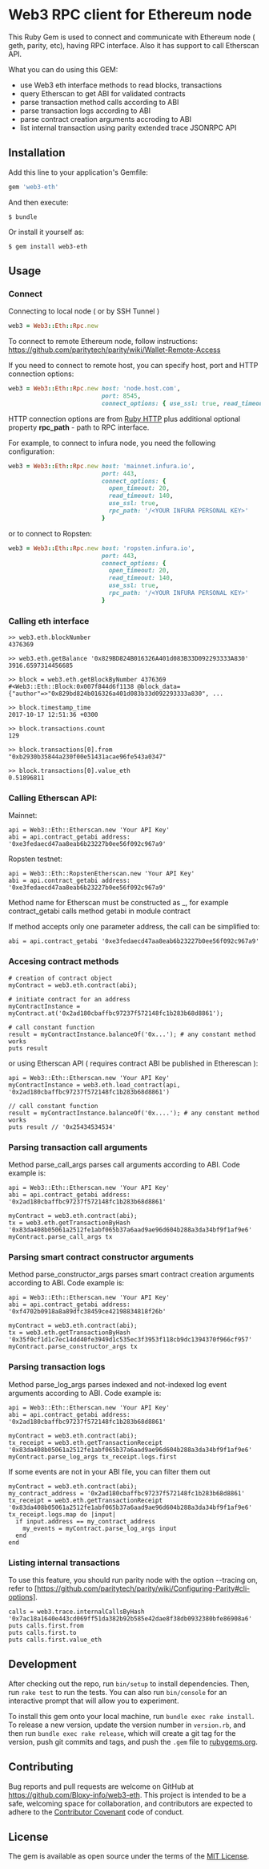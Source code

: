 # Web3 RPC client for Ethereum node

This Ruby Gem is used to connect and communicate with Ethereum node ( geth, parity, etc),
having RPC interface. Also it has support to call Etherscan API.

What you can do using this GEM:

  - use Web3 eth interface methods to read blocks, transactions 
  - query Etherscan to get ABI for validated contracts
  - parse transaction method calls according to ABI
  - parse transaction logs according to ABI
  - parse contract creation arguments accroding to ABI
  - list internal transaction using parity extended trace JSONRPC API


## Installation

Add this line to your application's Gemfile:

```ruby
gem 'web3-eth'
```

And then execute:

    $ bundle

Or install it yourself as:

    $ gem install web3-eth

## Usage

### Connect

Connecting to local node ( or by SSH Tunnel )

```ruby
web3 = Web3::Eth::Rpc.new
```

To connect to remote Ethereum node, follow instructions: https://github.com/paritytech/parity/wiki/Wallet-Remote-Access

If you need to connect to remote host, you can specify host, port and HTTP connection options:

```ruby
web3 = Web3::Eth::Rpc.new host: 'node.host.com', 
                          port: 8545,  
                          connect_options: { use_ssl: true, read_timeout: 120 } 
```

HTTP connection options are from  [Ruby HTTP](https://ruby-doc.org/stdlib-2.4.2/libdoc/net/http/rdoc/Net/HTTP.html)  plus additional optional property
**rpc_path** - path to RPC interface.

For example, to connect to infura node, you need the following configuration:

```ruby
web3 = Web3::Eth::Rpc.new host: 'mainnet.infura.io', 
                          port: 443,  
                          connect_options: {
                            open_timeout: 20,
                            read_timeout: 140,
                            use_ssl: true,
                            rpc_path: '/<YOUR INFURA PERSONAL KEY>'
                          }
```

or to connect to Ropsten:


```ruby
web3 = Web3::Eth::Rpc.new host: 'ropsten.infura.io', 
                          port: 443,  
                          connect_options: {
                            open_timeout: 20,
                            read_timeout: 140,
                            use_ssl: true,
                            rpc_path: '/<YOUR INFURA PERSONAL KEY>'
                          }
```

### Calling eth interface

```
>> web3.eth.blockNumber
4376369

>> web3.eth.getBalance '0x829BD824B016326A401d083B33D092293333A830'
3916.6597314456685

>> block = web3.eth.getBlockByNumber 4376369
#<Web3::Eth::Block:0x007f844d6f1138 @block_data={"author"=>"0x829bd824b016326a401d083b33d092293333a830", ...

>> block.timestamp_time
2017-10-17 12:51:36 +0300

>> block.transactions.count
129

>> block.transactions[0].from
"0xb2930b35844a230f00e51431acae96fe543a0347"

>> block.transactions[0].value_eth
0.51896811

```


### Calling Etherscan API:
Mainnet:
```
api = Web3::Eth::Etherscan.new 'Your API Key'
abi = api.contract_getabi address: '0xe3fedaecd47aa8eab6b23227b0ee56f092c967a9'
```
Ropsten testnet:
```
api = Web3::Eth::RopstenEtherscan.new 'Your API Key'
abi = api.contract_getabi address: '0xe3fedaecd47aa8eab6b23227b0ee56f092c967a9'
```

Method name for Etherscan must be constructed as <module>_<action>, for example contract_getabi 
calls method getabi in module contract

If method accepts only one parameter address, the call can be simplified to:

```
abi = api.contract_getabi '0xe3fedaecd47aa8eab6b23227b0ee56f092c967a9'
```

### Accesing contract methods

```
# creation of contract object
myContract = web3.eth.contract(abi);

# initiate contract for an address
myContractInstance = myContract.at('0x2ad180cbaffbc97237f572148fc1b283b68d8861');

# call constant function
result = myContractInstance.balanceOf('0x...'); # any constant method works
puts result 
```

or using Etherscan API ( requires contract ABI be published in Etherescan ):

```
api = Web3::Eth::Etherscan.new 'Your API Key'
myContractInstance = web3.eth.load_contract(api, '0x2ad180cbaffbc97237f572148fc1b283b68d8861')

// call constant function
result = myContractInstance.balanceOf('0x....'); # any constant method works
puts result // '0x25434534534'
```


### Parsing transaction call arguments

Method parse_call_args parses call arguments according to ABI.
Code example is:

```
api = Web3::Eth::Etherscan.new 'Your API Key'
abi = api.contract_getabi address: '0x2ad180cbaffbc97237f572148fc1b283b68d8861'

myContract = web3.eth.contract(abi);
tx = web3.eth.getTransactionByHash '0x83da408b05061a2512fe1abf065b37a6aad9ae96d604b288a3da34bf9f1af9e6'
myContract.parse_call_args tx
```

### Parsing smart contract constructor arguments

Method parse_constructor_args parses smart contract creation arguments according to ABI.
Code example is:

```
api = Web3::Eth::Etherscan.new 'Your API Key'
abi = api.contract_getabi address: '0xf4702b0918a8a89dfc38459ce42198834818f26b'

myContract = web3.eth.contract(abi);
tx = web3.eth.getTransactionByHash '0x35f0cf1d1c7ec14dd40fe3949d1c535ec3f3953f118cb9dc1394370f966cf957'
myContract.parse_constructor_args tx
```

### Parsing transaction logs

Method parse_log_args parses indexed and not-indexed log event arguments according to ABI.
Code example is:

```
api = Web3::Eth::Etherscan.new 'Your API Key'
abi = api.contract_getabi address: '0x2ad180cbaffbc97237f572148fc1b283b68d8861'

myContract = web3.eth.contract(abi);
tx_receipt = web3.eth.getTransactionReceipt '0x83da408b05061a2512fe1abf065b37a6aad9ae96d604b288a3da34bf9f1af9e6'
myContract.parse_log_args tx_receipt.logs.first
```

If some events are not in your ABI file, you can filter them out
```
myContract = web3.eth.contract(abi);
my_contract_address = '0x2ad180cbaffbc97237f572148fc1b283b68d8861'
tx_receipt = web3.eth.getTransactionReceipt '0x83da408b05061a2512fe1abf065b37a6aad9ae96d604b288a3da34bf9f1af9e6'
tx_receipt.logs.map do |input|
  if input.address == my_contract_address
    my_events = myContract.parse_log_args input
  end
end
```

### Listing internal transactions

To use this feature, you should run parity node with the option 
--tracing on, refer to [https://github.com/paritytech/parity/wiki/Configuring-Parity#cli-options].

```
calls = web3.trace.internalCallsByHash '0x7ac18a1640e443cd069ff51da382b92b585e42dae8f38db0932380bfe86908a6'
puts calls.first.from
puts calls.first.to
puts calls.first.value_eth
```



## Development

After checking out the repo, run `bin/setup` to install dependencies. Then, run `rake test` to run the tests. You can also run `bin/console` for an interactive prompt that will allow you to experiment.

To install this gem onto your local machine, run `bundle exec rake install`. To release a new version, update the version number in `version.rb`, and then run `bundle exec rake release`, which will create a git tag for the version, push git commits and tags, and push the `.gem` file to [rubygems.org](https://rubygems.org).

## Contributing

Bug reports and pull requests are welcome on GitHub at https://github.com/Bloxy-info/web3-eth. This project is intended to be a safe, welcoming space for collaboration, and contributors are expected to adhere to the [Contributor Covenant](http://contributor-covenant.org) code of conduct.


## License

The gem is available as open source under the terms of the [MIT License](http://opensource.org/licenses/MIT).

